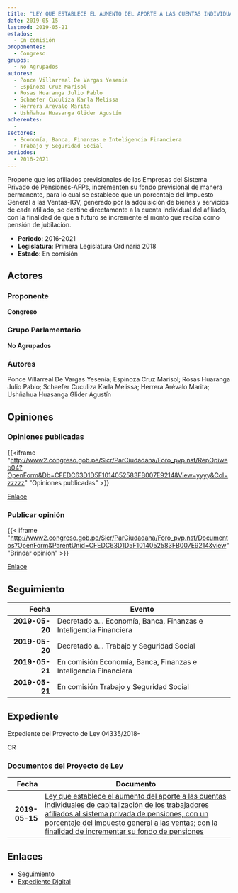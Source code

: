 ```yaml
---
title: "LEY QUE ESTABLECE EL AUMENTO DEL APORTE A LAS CUENTAS INDIVIDUALES DE CAPITALIZACIÓN DE LOS TRABAJADORES AFILIADOS AL SISTEMA PRIVADO DE PENSIONES, CON UN PORCENTAJE DEL IMPUESTO GENERAL A LAS VENTAS, CON LA FINALIDAD DE INCREMENTAR SU FONDO DE PENSIONES"
date: 2019-05-15
lastmod: 2019-05-21
estados: 
  - En comisión
proponentes: 
  - Congreso
grupos: 
  - No Agrupados
autores: 
  - Ponce Villarreal De Vargas Yesenia
  - Espinoza Cruz Marisol
  - Rosas Huaranga Julio Pablo
  - Schaefer Cuculiza Karla Melissa
  - Herrera Arévalo Marita
  - Ushñahua Huasanga Glider Agustín
adherentes: 
  - 
sectores: 
  - Economía, Banca, Finanzas e Inteligencia Financiera
  - Trabajo y Seguridad Social
periodos: 
  - 2016-2021
---
```


Propone que los afiliados previsionales de las Empresas del Sistema Privado de Pensiones-AFPs, incrementen su fondo previsional de manera permanente, para lo cual se establece que un porcentaje del Impuesto General a las Ventas-IGV, generado por la adquisición de bienes y servicios de cada afiliado, se destine directamente a la cuenta individual del afiliado, con la finalidad de que a futuro se incremente el monto que reciba como pensión de jubilación.

- **Periodo**: 2016-2021
- **Legislatura**: Primera Legislatura Ordinaria 2018
- **Estado**: En comisión

## Actores

### Proponente

**Congreso**

### Grupo Parlamentario

**No Agrupados**

### Autores

Ponce Villarreal De Vargas Yesenia; Espinoza Cruz Marisol; Rosas Huaranga Julio Pablo; Schaefer Cuculiza Karla Melissa; Herrera Arévalo Marita; Ushñahua Huasanga Glider Agustín


## Opiniones

### Opiniones publicadas

{{<iframe "http://www2.congreso.gob.pe/Sicr/ParCiudadana/Foro_pvp.nsf/RepOpiweb04?OpenForm&Db=CFEDC63D1D5F1014052583FB007E9214&View=yyyy&Col=zzzzz" "Opiniones publicadas" >}}

[Enlace](http://www2.congreso.gob.pe/Sicr/ParCiudadana/Foro_pvp.nsf/RepOpiweb04?OpenForm&Db=CFEDC63D1D5F1014052583FB007E9214&View=yyyy&Col=zzzzz)
### Publicar opinión

{{< iframe "http://www2.congreso.gob.pe/Sicr/ParCiudadana/Foro_pvp.nsf/Documentos?OpenForm&ParentUnid=CFEDC63D1D5F1014052583FB007E9214&view" "Brindar opinión" >}}

[Enlace](http://www2.congreso.gob.pe/Sicr/ParCiudadana/Foro_pvp.nsf/Documentos?OpenForm&ParentUnid=CFEDC63D1D5F1014052583FB007E9214&view)

## Seguimiento

| Fecha | Evento |
|------:|--------|
| **2019-05-20** | Decretado a... Economía, Banca, Finanzas e Inteligencia Financiera|
| **2019-05-20** | Decretado a... Trabajo y Seguridad Social|
| **2019-05-21** | En comisión Economía, Banca, Finanzas e Inteligencia Financiera|
| **2019-05-21** | En comisión Trabajo y Seguridad Social|


## Expediente

Expediente del Proyecto de Ley 04335/2018-

CR


### Documentos del Proyecto de Ley

| Fecha | Documento |
|------:|--------|
| **2019-05-15** | [Ley que establece el aumento del aporte a las cuentas individuales de capitalización de los trabajadores afiliados al sistema privada de pensiones, con un porcentaje del impuesto general a las ventas; con la finalidad de incrementar su fondo de pensiones](http://www.leyes.congreso.gob.pe/Documentos/2016_2021/Proyectos_de_Ley_y_de_Resoluciones_Legislativas/PL0433520190515.pdf) |

## Enlaces 

- [Seguimiento](http://www2.congreso.gob.pe/Sicr/TraDocEstProc/CLProLey2016.nsf/f7fff46988ca05b1052578e100829cc7/a73a17a494e9a47f052583fb00815f61?OpenDocument)
- [Expediente Digital](http://www2.congreso.gob.pe/Sicr/TraDocEstProc/CLProLey2016.nsf/f7fff46988ca05b1052578e100829cc7/a73a17a494e9a47f052583fb00815f61?OpenDocument&Click=05257FB7005EB655.eb71d0cf91d8294e05256cdf006b5706/$Body/0.1C6C)
